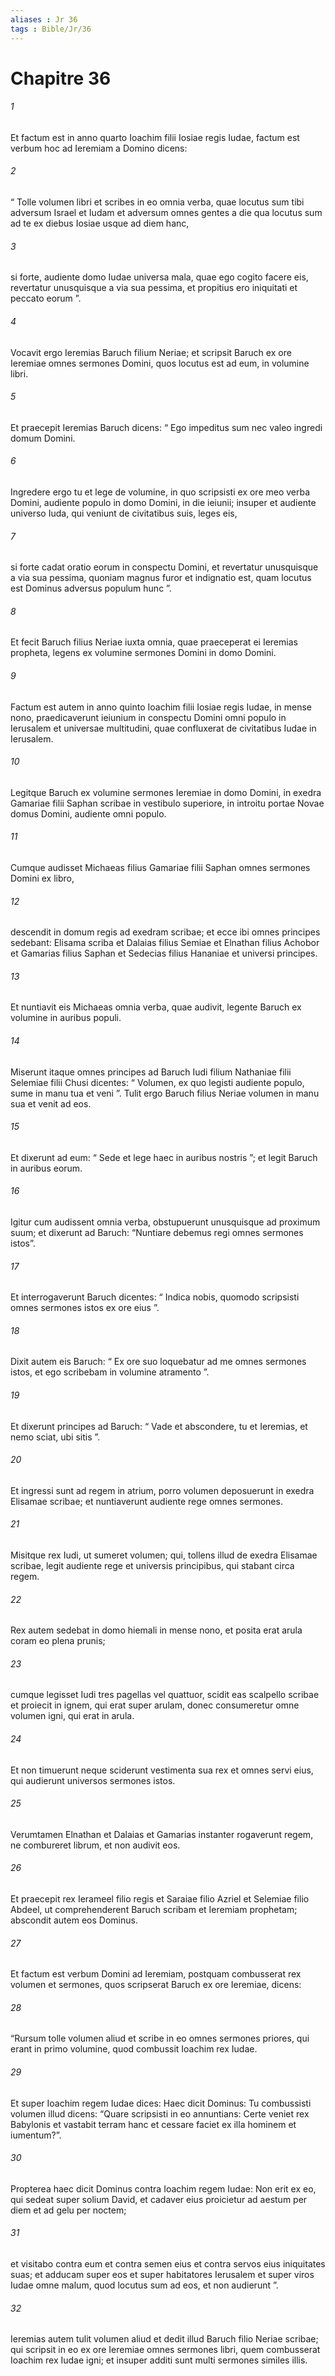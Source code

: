 ```yaml
---
aliases : Jr 36
tags : Bible/Jr/36
---
```


# Chapitre 36

###### 1
Et factum est in anno quarto Ioachim filii Iosiae regis Iudae, factum est verbum hoc ad Ieremiam a Domino dicens: 
###### 2
“ Tolle volumen libri et scribes in eo omnia verba, quae locutus sum tibi adversum Israel et Iudam et adversum omnes gentes a die qua locutus sum ad te ex diebus Iosiae usque ad diem hanc, 
###### 3
si forte, audiente domo Iudae universa mala, quae ego cogito facere eis, revertatur unusquisque a via sua pessima, et propitius ero iniquitati et peccato eorum ”.
###### 4
Vocavit ergo Ieremias Baruch filium Neriae; et scripsit Baruch ex ore Ieremiae omnes sermones Domini, quos locutus est ad eum, in volumine libri. 
###### 5
Et praecepit Ieremias Baruch dicens: “ Ego impeditus sum nec valeo ingredi domum Domini. 
###### 6
Ingredere ergo tu et lege de volumine, in quo scripsisti ex ore meo verba Domini, audiente populo in domo Domini, in die ieiunii; insuper et audiente universo Iuda, qui veniunt de civitatibus suis, leges eis, 
###### 7
si forte cadat oratio eorum in conspectu Domini, et revertatur unusquisque a via sua pessima, quoniam magnus furor et indignatio est, quam locutus est Dominus adversus populum hunc ”.
###### 8
Et fecit Baruch filius Neriae iuxta omnia, quae praeceperat ei Ieremias propheta, legens ex volumine sermones Domini in domo Domini.
###### 9
Factum est autem in anno quinto Ioachim filii Iosiae regis Iudae, in mense nono, praedicaverunt ieiunium in conspectu Domini omni populo in Ierusalem et universae multitudini, quae confluxerat de civitatibus Iudae in Ierusalem. 
###### 10
Legitque Baruch ex volumine sermones Ieremiae in domo Domini, in exedra Gamariae filii Saphan scribae in vestibulo superiore, in introitu portae Novae domus Domini, audiente omni populo.
###### 11
Cumque audisset Michaeas filius Gamariae filii Saphan omnes sermones Domini ex libro, 
###### 12
descendit in domum regis ad exedram scribae; et ecce ibi omnes principes sedebant: Elisama scriba et Dalaias filius Semiae et Elnathan filius Achobor et Gamarias filius Saphan et Sedecias filius Hananiae et universi principes. 
###### 13
Et nuntiavit eis Michaeas omnia verba, quae audivit, legente Baruch ex volumine in auribus populi. 
###### 14
Miserunt itaque omnes principes ad Baruch Iudi filium Nathaniae filii Selemiae filii Chusi dicentes: “ Volumen, ex quo legisti audiente populo, sume in manu tua et veni ”. Tulit ergo Baruch filius Neriae volumen in manu sua et venit ad eos. 
###### 15
Et dixerunt ad eum: “ Sede et lege haec in auribus nostris ”; et legit Baruch in auribus eorum. 
###### 16
Igitur cum audissent omnia verba, obstupuerunt unusquisque ad proximum suum; et dixerunt ad Baruch: “Nuntiare debemus regi omnes sermones istos”. 
###### 17
Et interrogaverunt Baruch dicentes: “ Indica nobis, quomodo scripsisti omnes sermones istos ex ore eius ”. 
###### 18
Dixit autem eis Baruch: “ Ex ore suo loquebatur ad me omnes sermones istos, et ego scribebam in volumine atramento ”. 
###### 19
Et dixerunt principes ad Baruch: “ Vade et abscondere, tu et Ieremias, et nemo sciat, ubi sitis ”. 
###### 20
Et ingressi sunt ad regem in atrium, porro volumen deposuerunt in exedra Elisamae scribae; et nuntiaverunt audiente rege omnes sermones.
###### 21
Misitque rex Iudi, ut sumeret volumen; qui, tollens illud de exedra Elisamae scribae, legit audiente rege et universis principibus, qui stabant circa regem. 
###### 22
Rex autem sedebat in domo hiemali in mense nono, et posita erat arula coram eo plena prunis; 
###### 23
cumque legisset Iudi tres pagellas vel quattuor, scidit eas scalpello scribae et proiecit in ignem, qui erat super arulam, donec consumeretur omne volumen igni, qui erat in arula. 
###### 24
Et non timuerunt neque sciderunt vestimenta sua rex et omnes servi eius, qui audierunt universos sermones istos. 
###### 25
Verumtamen Elnathan et Dalaias et Gamarias instanter rogaverunt regem, ne combureret librum, et non audivit eos. 
###### 26
Et praecepit rex Ierameel filio regis et Saraiae filio Azriel et Selemiae filio Abdeel, ut comprehenderent Baruch scribam et Ieremiam prophetam; abscondit autem eos Dominus.
###### 27
Et factum est verbum Domini ad Ieremiam, postquam combusserat rex volumen et sermones, quos scripserat Baruch ex ore Ieremiae, dicens: 
###### 28
“Rursum tolle volumen aliud et scribe in eo omnes sermones priores, qui erant in primo volumine, quod combussit Ioachim rex Iudae. 
###### 29
Et super Ioachim regem Iudae dices: Haec dicit Dominus: Tu combussisti volumen illud dicens: “Quare scripsisti in eo annuntians: Certe veniet rex Babylonis et vastabit terram hanc et cessare faciet ex illa hominem et iumentum?”. 
###### 30
Propterea haec dicit Dominus contra Ioachim regem Iudae: Non erit ex eo, qui sedeat super solium David, et cadaver eius proicietur ad aestum per diem et ad gelu per noctem; 
###### 31
et visitabo contra eum et contra semen eius et contra servos eius iniquitates suas; et adducam super eos et super habitatores Ierusalem et super viros Iudae omne malum, quod locutus sum ad eos, et non audierunt ”.
###### 32
Ieremias autem tulit volumen aliud et dedit illud Baruch filio Neriae scribae; qui scripsit in eo ex ore Ieremiae omnes sermones libri, quem combusserat Ioachim rex Iudae igni; et insuper additi sunt multi sermones similes illis.
